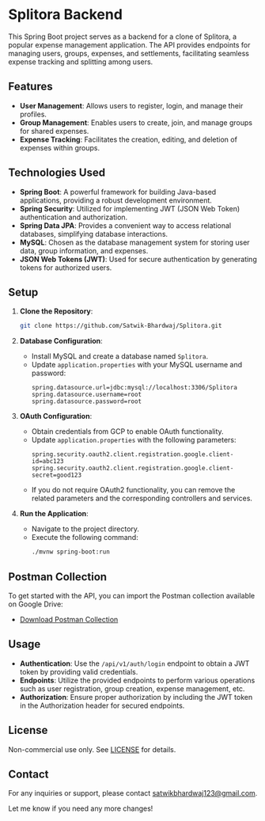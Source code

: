 # Splitora Backend

This Spring Boot project serves as a backend for a clone of Splitora, a popular expense management application. The API provides endpoints for managing users, groups, expenses, and settlements, facilitating seamless expense tracking and splitting among users.

## Features

- **User Management**: Allows users to register, login, and manage their profiles.
- **Group Management**: Enables users to create, join, and manage groups for shared expenses.
- **Expense Tracking**: Facilitates the creation, editing, and deletion of expenses within groups.

## Technologies Used

- **Spring Boot**: A powerful framework for building Java-based applications, providing a robust development environment.
- **Spring Security**: Utilized for implementing JWT (JSON Web Token) authentication and authorization.
- **Spring Data JPA**: Provides a convenient way to access relational databases, simplifying database interactions.
- **MySQL**: Chosen as the database management system for storing user data, group information, and expenses.
- **JSON Web Tokens (JWT)**: Used for secure authentication by generating tokens for authorized users.

## Setup

1. **Clone the Repository**:
   ```bash
   git clone https://github.com/Satwik-Bhardwaj/Splitora.git
   ```

2. **Database Configuration**:
    - Install MySQL and create a database named `Splitora`.
    - Update `application.properties` with your MySQL username and password:
      ```properties
      spring.datasource.url=jdbc:mysql://localhost:3306/Splitora
      spring.datasource.username=root
      spring.datasource.password=root
      ```

3. **OAuth Configuration**:
    - Obtain credentials from GCP to enable OAuth functionality.
    - Update `application.properties` with the following parameters:
      ```properties
      spring.security.oauth2.client.registration.google.client-id=abc123
      spring.security.oauth2.client.registration.google.client-secret=good123
      ```
    - If you do not require OAuth2 functionality, you can remove the related parameters and the corresponding controllers and services.

4. **Run the Application**:
    - Navigate to the project directory.
    - Execute the following command:
      ```bash
      ./mvnw spring-boot:run
      ```

[//]: # (5. **API Documentation**:)

[//]: # (    - Access the API documentation at `http://localhost:8080/swagger-ui.html`.)

## Postman Collection
To get started with the API, you can import the Postman collection available on Google Drive:

- [Download Postman Collection](https://drive.google.com/drive/folders/16UrPH-6y-bDP8b_OESNg9r12mApprNZX?usp=sharing)

## Usage

- **Authentication**: Use the `/api/v1/auth/login` endpoint to obtain a JWT token by providing valid credentials.
- **Endpoints**: Utilize the provided endpoints to perform various operations such as user registration, group creation, expense management, etc.
- **Authorization**: Ensure proper authorization by including the JWT token in the Authorization header for secured endpoints.

## License
Non-commercial use only. See [LICENSE](./LICENSE) for details.

## Contact

For any inquiries or support, please contact satwikbhardwaj123@gmail.com.

Let me know if you need any more changes!
